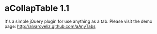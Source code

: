 # aCollapTable 1.1
It's a simple jQuery plugin for use anything as a tab.
Please visit the demo page: http://alvaroveliz.github.com/aAnyTabs